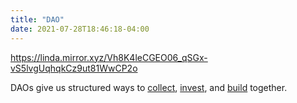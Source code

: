 ```yaml
---
title: "DAO"
date: 2021-07-28T18:46:18-04:00
---
```


https://linda.mirror.xyz/Vh8K4leCGEO06_qSGx-vS5lvgUqhqkCz9ut81WwCP2o

DAOs give us structured ways to [collect](https://foundation.app/blog/pleasrdao), [invest](https://metacartel.xyz/), and [build](https://raidguild.org/) together.
